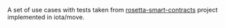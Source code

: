 A set of use cases with tests taken from [rosetta-smart-contracts](https://github.com/blockchain-unica/rosetta-smart-contracts) project implemented in iota/move.
